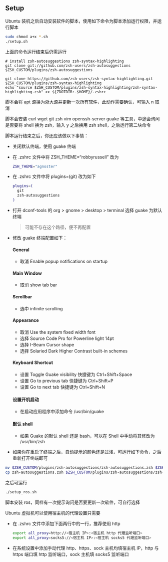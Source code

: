 ## Setup

Ubuntu 装机之后自动安装软件的脚本，使用如下命令为脚本添加运行权限，并运行脚本

```bash
sudo chmod a+x *.sh
./setup.sh
```

上面的命令运行结束后仍需运行

```
# install zsh-autosuggestions zsh-syntax-highlighting
git clone git://github.com/zsh-users/zsh-autosuggestions $ZSH_CUSTOM/plugins/zsh-autosuggestions

git clone https://github.com/zsh-users/zsh-syntax-highlighting.git $ZSH_CUSTOM/plugins/zsh-syntax-highlighting
echo "source $ZSH_CUSTOM/plugins/zsh-syntax-highlighting/zsh-syntax-highlighting.zsh" >> ${ZDOTDIR:-$HOME}/.zshrc
```

脚本会将 apt 源换为浙大源并更新一次所有软件，此动作需要确认，可输入 n 取消

脚本会安装 curl wget git zsh vim openssh-server guake 等工具，中途会询问是否要将 shell 换为 zsh，输入 y 之后换用 zsh shell，之后运行第二块命令

脚本运行结束之后，你还应该做以下事情：

* 关闭默认终端，使用 guake 终端

* 在 .zshrc 文件中将 ZSH_THEME=“robbyrussell” 改为

  ```bash
  ZSH_THEME="agnoster"
  ```

* 在 .zshrc 文件中将 plugins=(git) 改为如下

  ```bash
  plugins=(
    git
    zsh-autosuggestions
  )
  ```

* 打开 dconf-tools 的 org > gnome > desktop > terminal 选择 guake 为默认终端

  > 可能不存在这个路径，便不再配置

* 修改 guake 终端配置如下：

  #### General ####

  * 取消 Enable popup notifications on startup

  #### Main Window ####

  * 取消 show tab bar

  #### Scrollbar ####

  * 选中 infinite scrolling

  #### Appearance ####

  * 取消 Use the system fixed width font
  * 选择 Source Code Pro for Powerline light 14pt
  * 选择 I-Beam Cursor shape
  * 选择 Solaried Dark Higher Contrast built-in schemes

  #### Keyboard Shortcut ####

  * 设置 Toggle Guake visibility 快捷键为 Ctrl+Shift+Space
  * 设置 Go to previous tab 快捷键为 Ctrl+Shift+P
  * 设置 Go to next tab 快捷键为 Ctrl+Shift+N

  #### 设置开机启动 ####

  * 在启动应用程序中添加命令 /usr/bin/guake

  #### 默认 shell ####

  * 如果 Guake 的默认 shell 还是 bash，可以在 Shell 中手动将其修改为 /usr/bin/zsh

* 如果你在重启了终端之后，自动提示的颜色还是过浅，可运行如下命令，之后重新打开终端即可

```bash
mv $ZSH_CUSTOM/plugins/zsh-autosuggestions/zsh-autosuggestions.zsh $ZSH_CUSTOM/plugins/zsh-autosuggestions/zsh-autosuggestions.zsh.bak
cp zsh-autosuggestions.zsh $ZSH_CUSTOM/plugins/zsh-autosuggestions/zsh-autosuggestions.zsh
```

之后可运行

```bash
./setup_ros.sh
```

脚本安装 ros，同样有一次提示询问是否要更新一次软件，可自行选择

Ubuntu 虚拟机可以使用宿主机的代理设置只需要

* 在 .zshrc 文件中添加下面两行中的一行，推荐使用 http

  ```bash
  export all_proxy=http://<宿主机 IP>:<宿主机 http 代理监听端口>
  export all_proxy=socks5://<宿主机 IP>:<宿主机 socks5 代理监听端口>
  ```

* 在系统设置中添加手动代理 http、https、sock 主机均填宿主机 IP，http 与 https 端口填 http 监听端口，sock 主机填 socks5 监听端口




